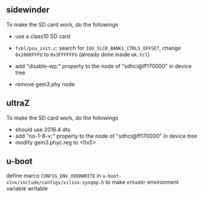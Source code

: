 
## sidewinder

To make the SD card work, do the followings
* use a class10 SD card
* `fsbl/psu_init.c`: search for `IOU_SLCR_BANK1_CTRL5_OFFSET`, change `0x2000FFFU` to `0x3FFFFFFU` (already done inside `mk.tcl`)
* add "disable-wp;" property to the node of "sdhci@ff170000" in device tree

* remove gem3.phy node

## ultraZ

To make the SD card work, do the followings
* should use 2016.4 dts
* add "no-1-8-v;" property to the node of "sdhci@ff170000" in device tree
* modify gem3.phyc.reg to <0x5>

## u-boot

define marco `CONFIG_ENV_OVERWRITE` in `u-boot-xlnx/include/configs/xilinx-zynqmp.h` to make `ethaddr` environment variable writable
